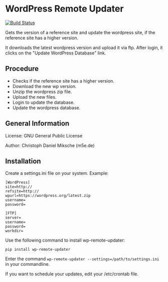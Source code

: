 # WordPress Remote Updater

[![Build Status](https://cloud.drone.io/api/badges/CMiksche/wp-remote-updater/status.svg?ref=refs/heads/feat/python3)](https://cloud.drone.io/CMiksche/wp-remote-updater)

Gets the version of a reference site and update the wordpress site, if the reference site has a higher version.

It downloads the latest wordpress version and upload it via ftp. After login, it clicks on the "Update WordPress Database" link.

## Procedure

* Checks if the reference site has a higher version.
* Download the new wp version.
* Unzip the wordpress zip file.
* Upload the new files.
* Login to update the database.
* Update the wordpress database.

## General Information

License: GNU General Public License

Author: Christoph Daniel Miksche (m5e.de)

## Installation

Create a settings.ini file on your system. Example:

```
[WordPress]
site=http://
refsite=http://
wpurl=https://wordpress.org/latest.zip
username=
password=

[FTP]
server=
username=
password=
workdir=
```

Use the following command to install wp-remote-updater:

```
pip install wp-remote-updater
```

Enter the command `wp-remote-updater --settings=/path/to/settings.ini` in your commandline.

If you want to schedule your updates, edit your /etc/crontab file.
